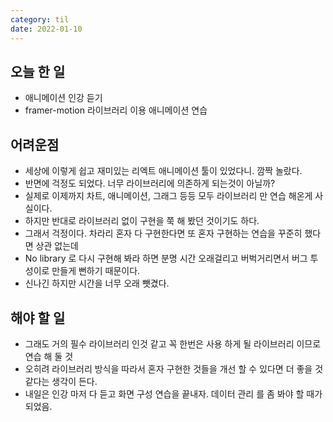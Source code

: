 ```yaml
---
category: til
date: 2022-01-10
---
```


## 오늘 한 일

- 애니메이션 인강 듣기
- framer-motion 라이브러리 이용 애니메이션 연습

## 어려운점

- 세상에 이렇게 쉽고 재미있는 리엑트 애니메이션 툴이 있었다니. 깜짝 놀랐다.
- 반면에 걱정도 되었다. 너무 라이브러리에 의존하게 되는것이 아닐까?
- 실제로 이제까지 차트, 애니메이션, 그래그 등등 모두 라이브러리 만 연습 해온게 사실이다.
- 하지만 반대로 라이브러리 없이 구현을 쭉 해 봤던 것이기도 하다.
- 그래서 걱정이다. 차라리 혼자 다 구현한다면 또 혼자 구현하는 연습을 꾸준히 했다면 상관 없는데
- No library 로 다시 구현해 봐라 하면 분명 시간 오래걸리고 버벅거리면서 버그 투성이로 만들게 뻔하기 때문이다.
- 신나긴 하지만 시간을 너무 오래 뺏겼다.

## 해야 할 일

- 그래도 거의 필수 라이브러리 인것 같고 꼭 한번은 사용 하게 될 라이브러리 이므로 연습 해 둘 것
- 오히려 라이브러리 방식을 따라서 혼자 구현한 것들을 개선 할 수 있다면 더 좋을 것 같다는 생각이 든다.
- 내일은 인강 마저 다 듣고 화면 구성 연습을 끝내자. 데이터 관리 를 좀 봐야 할 때가 되었음.
